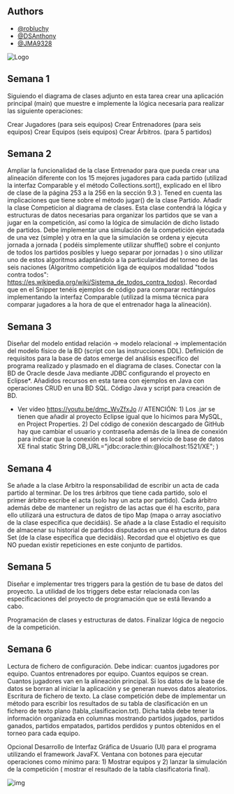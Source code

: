
## Authors

- [@robluchy](https://github.com/Robluchy)
- [@DSAnthony](https://github.com/DSAnthony)
- [@JMA9328](https://github.com/JMA9328)

![Logo](https://static.vecteezy.com/system/resources/thumbnails/005/130/896/small/initial-letter-logo-r-free-vector.jpg)

Semana 1
--

Siguiendo el diagrama de clases adjunto en esta tarea crear una aplicación principal (main) que muestre e implemente la lógica necesaria para realizar las siguiente operaciones:

Crear Jugadores (para seis equipos)
Crear Entrenadores (para seis equipos)
Crear Equipos (seis equipos)
Crear Árbitros. (para 5 partidos)


Semana 2
--

Ampliar la funcionalidad de la clase Entrenador para que pueda crear una alineación diferente con los 15 mejores jugadores para cada partido (utilizad la interfaz Comparable y el método Collections.sort(), explicado en el libro de clase de la página 253 a la 256 en la sección 9.3 ). Tened en cuenta las implicaciones que tiene sobre el método jugar() de la clase Partido.
Añadir la clase Competicion al diagrama de clases. Esta clase contendrá la lógica y estructuras de datos necesarias para organizar los partidos que se van a jugar en la competición, así como la lógica de simulación de dicho listado de partidos. Debe implementar una simulación de la competición ejecutada de una vez (simple) y otra en la que la simulación se ordena y ejecuta jornada a jornada ( podéis simplemente utilizar shuffle() sobre el conjunto de todos los partidos posibles y luego separar por jornadas ) o sino utilizar uno de estos algoritmos adaptándolo a la particularidad del torneo de las seis naciones (Algoritmo competición liga de equipos modalidad "todos contra todos": https://es.wikipedia.org/wiki/Sistema_de_todos_contra_todos). 
Recordad que en el Snipper tenéis ejemplos de código para comparar rectángulos implementando la interfaz Comparable (utilizad la misma técnica para comparar jugadores a la hora de que el entrenador haga la alineación).



Semana 3
--

Diseñar del modelo entidad relación -> modelo relacional -> implementación del modelo físico de la BD (script con las instrucciones DDL). Definición de requisitos para la base de datos emerge del análisis específico del programa realizado y plasmado en el diagrama de clases.
Conectar con la BD de Oracle desde Java mediante JDBC configurando el proyecto en Eclipse*.
Añadidos recursos en esta tarea con ejemplos en Java con operaciones CRUD en una BD SQL. Código Java y script para creación de BD.
* Ver vídeo https://youtu.be/dmc_WvZfxJo // ATENCIÓN: 1) Los .jar se tienen que añadir al proyecto Eclipse igual que lo hicimos para MySQL, en Project Properties. 2) Del código de conexión descargado de GitHub hay que cambiar el usuario y contraseña además de la línea de conexión para indicar que la conexión es local sobre el servicio de base de datos XE final static String DB_URL="jdbc:oracle:thin:@localhost:1521/XE";   )


Semana 4
--
Se añade a la clase Arbitro la responsabilidad de escribir un acta de cada partido al terminar. De los tres árbitros que tiene cada partido, solo el primer árbitro escribe el acta (solo hay un acta por partido). Cada árbitro además debe de mantener un registro de las actas que él ha escrito, para ello utilizará una estructura de datos de tipo Map (mapa o array asociativo de la clase específica que decidáis).
Se añade a la clase Estadio el requisito de almacenar su historial de partidos disputados en una estructura de datos Set (de la clase específica que decidáis). Recordad que el objetivo es que NO puedan existir repeticiones en este conjunto de partidos.


Semana 5
--

Diseñar e implementar tres triggers para la gestión de tu base de datos del proyecto.  La utilidad de los triggers debe estar relacionada con las especificaciones del proyecto de programación que se está llevando a cabo.

Programación de clases y estructuras de datos. Finalizar lógica de negocio de la competición.



Semana 6
--

Lectura de fichero de configuración. Debe indicar: cuantos jugadores por equipo. Cuantos entrenadores por equipo. Cuantos equipos se crean. Cuantos jugadores van en la alineación principal. Si los datos de la base de datos se borran al iniciar la aplicación y se generan nuevos datos aleatorios. 
Escritura de fichero de texto. La clase competición debe de implementar un método para escribir los resultados de su tabla de clasificación en un fichero de texto plano (tabla_clasificacion.txt). Dicha tabla debe tener la información organizada en columnas mostrando partidos jugados, partidos ganados, partidos empatados, partidos perdidos y puntos obtenidos en el torneo para cada equipo.


Opcional
Desarrollo de Interfaz Gráfica de Usuario (UI) para el programa utilizando el framework JavaFX.
Ventana con botones para ejecutar operaciones como mínimo para: 1) Mostrar equipos y 2) lanzar la simulación de la competición ( mostrar el resultado de la tabla clasificatoria final).


![img](https://imgur.com/ezZUJSg)